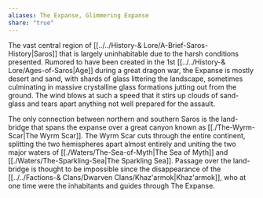 ```yaml
---
aliases: The Expanse, Glimmering Expanse
share: "true"
---
```


The vast central region of [[../../History-& Lore/A-Brief-Saros-History|Saros]] that is largely uninhabitable due to the harsh conditions presented. Rumored to have been created in the 1st [[../../History-& Lore/Ages-of-Saros|Age]] during a great dragon war, the Expanse is mostly desert and sand, with shards of glass littering the landscape, sometimes culminating in massive crystalline glass formations jutting out from the ground. The wind blows at such a speed that it stirs up clouds of sand-glass and tears apart anything not well prepared for the assault.

The only connection between northern and southern Saros is the land-bridge that spans the expanse over a great canyon known as [[./The-Wyrm-Scar|The Wyrm Scar]]. The Wyrm Scar cuts through the entire continent, splitting the two hemispheres apart almost entirely and uniting the two major waters of [[./Waters/The-Sea-of-Myth|The Sea of Myth]] and [[./Waters/The-Sparkling-Sea|The Sparkling Sea]]. Passage over the land-bridge is thought to be impossible since the disappearance of the [[../../Factions-& Clans/Dwarven Clans/Khaz'armok|Khaz'armok]], who at one time were the inhabitants and guides through The Expanse.